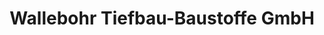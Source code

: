 ---
title: "Wallebohr Tiefbau-Baustoffe GmbH"
url: /ulmen/wallebohr-tiefbau-baustoffe-gmbh/
shop: Basteln
---